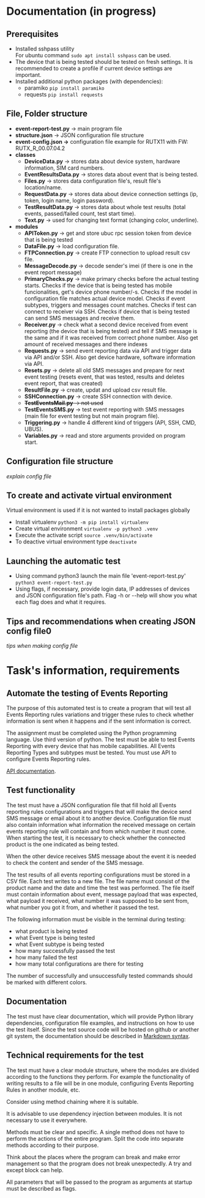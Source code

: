# Documentation (in progress)
## Prerequisites
- Installed sshpass utility  
For ubuntu command `sudo apt install sshpass` can be used.
- The device that is being tested should be tested on fresh settings. It is recommended to create a profile if current device settings are important.
- Installed additional python packages (with dependencies):
    - paramiko `pip install paramiko`
    - requests `pip install requests`
## File, Folder structure
- **event-report-test.py** -> main program file
- **structure.json** -> JSON configuration file structure
- **event-config.json ->** configuration file example for RUTX11 with FW: RUTX_R_00.07.04.2
- **classes**
    - **DeviceData.py** -> stores data about device system, hardware information, SIM card numbers.
    - **EventResultsData.py** -> stores data about event that is being tested.
    - **Files.py** -> stores data configuration file's, result file's location/name.
    - **RequestData.py** -> stores data about device connection settings (ip, token, login name, login password).
    - **TestResultData.py** -> stores data about whole test results (total events, passed/failed count, test start time).
    - **Text.py** -> used for changing text format (changing color, underline).
- **modules**
    - **APIToken.py** -> get and store ubuc rpc session token from device that is being tested
    - **DataFile.py** -> load configuration file.
    - **FTPConnection.py** -> create FTP connection to upload result csv file.
    - **MessageDecode.py** -> decode sender's imei (if there is one in the event report message)
    - **PrimaryChecks.py** -> make primary checks before the actual testing starts. Checks if the device that is being tested has mobile funcionalities, get's device phone number/-s. Checks if the model in configuration file matches actual device model. Checks if event subtypes, triggers and messages count matches. Checks if test can connect to receiver via SSH. Checks if device that is being tested can send SMS messages and receive them.
    - **Receiver.py** -> check what a second device received from event reporting (the device that is being tested) and tell if SMS message is the same and if it was received from correct phone number. Also get amount of received messages and there indexes
    - **Requests.py** -> send event reporting data via API and trigger data via API and/or SSH. Also get device hardware, software information via API.
    - **Resets.py** -> delete all old SMS messages and prepare for next event testing (resets event, that was tested, results and deletes event report, that was created)
    - **ResultFile.py** -> create, updat and upload csv result file.
    - **SSHConnection.py** -> create SSH connection with device.
    - ~~**TestEventsMail.py** -> not used~~
    - **TestEventsSMS.py** -> test event reporting with SMS messages (main file for event testing but not main program file).
    - **Triggering.py** -> handle 4 different kind of triggers (API, SSH, CMD, UBUS).
    - **Variables.py** -> read and store arguments provided on program start.
## Configuration file structure
*explain config file*
## To create and activate virtual environment
Virtual environment is used if it is not wanted to install packages globally
- Install virtualenv `python3 -m pip install virtualenv`
- Create virtual environment `virtualenv -p python3 .venv`
- Execute the activate script `source .venv/bin/activate`
- To deactive virtual environment type `deactivate`
## Launching the automatic test
- Using command python3 launch the main file 'event-report-test.py' `python3 event-report-test.py`
- Using flags, if necessary, provide login data, IP addresses of devices and JSON configuration file's path. Flag -h or --help will show you what each flag does and what it requires.
## Tips and recommendations when creating JSON config file0
*tips when making config file*
# Task's information, requirements
## Automate the testing of Events Reporting
The purpose of this automated test is to create a program that will test all Events Reporting rules variations and trigger these rules to check whether information is sent when it happens and if the sent information is correct.

The assignment must be completed using the Python programming language. Use third version of python. The test must be able to test Events Reporting with every device that has mobile capabilities. All Events Reporting Types and subtypes must be tested. You must use API to configure Events Reporting rules.

[API documentation](https://teltonikalt.sharepoint.com/sites/NetworksIoTakademija/SitePages/API.aspx#to-read-api-documentation-upload-it-here).
## Test functionality
The test must have a JSON configuration file that fill hold all Events reporting rules configurations and triggers that will make the device send SMS message or email about it to another device. Configuration file must also contain information what information the received message on certain events reporting rule will contain and from which number it must come. When starting the test, it is necessary to check whether the connected product is the one indicated as being tested.

When the other device receives SMS message about the event it is needed to check the content and sender of the SMS message.

The test results of all events reporting configurations must be stored in a CSV file. Each test writes to a new file. The file name must consist of the product name and the date and time the test was performed. The file itself must contain information about event, message payload that was expected, what payload it received, what number it was supposed to be sent from, what number you got it from, and whether it passed the test.

The following information must be visible in the terminal during testing:
- what product is being tested
- what Event type is being tested
- what Event subtype is being tested
- how many successfully passed the test
- how many failed the test
- how many total configurations are there for testing

The number of successfully and unsuccessfully tested commands should be marked with different colors.
## Documentation
The test must have clear documentation, which will provide Python library dependencies, configuration file examples, and instructions on how to use the test itself. Since the test source code will be hosted on github or another git system, the documentation should be described in [Markdown syntax](https://docs.github.com/en/get-started/writing-on-github/getting-started-with-writing-and-formatting-on-github/basic-writing-and-formatting-syntax).
## Technical requirements for the test
The test must have a clear module structure, where the modules are divided according to the functions they perform. For example the functionality of writing results to a file will be in one module, configuring Events Reporting Rules in another module, etc.

Consider using method chaining where it is suitable.

It is advisable to use dependency injection between modules. It is not necessary to use it everywhere.

Methods must be clear and specific. A single method does not have to perform the actions of the entire program. Split the code into separate methods according to their purpose.

Think about the places where the program can break and make error management so that the program does not break unexpectedly. A try and except block can help.

All parameters that will be passed to the program as arguments at startup must be described as flags.
